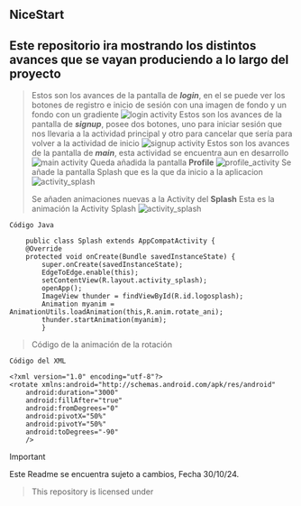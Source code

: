 ## NiceStart

## Este **repositorio** ira mostrando los distintos avances que se vayan produciendo a lo largo del proyecto
>Estos son los avances de la pantalla de ***login***, en el se puede ver los botones de registro e inicio de sesión con una imagen de fondo y un fondo con un gradiente
![login activity](img/login.png)
>Estos son los avances de la pantalla de ***signup***, posee dos botones, uno para iniciar sesión que nos llevaria a la actividad principal y otro para cancelar que sería para volver a la actividad de inicio
![signup activity](img/signup.png)
>Estos son los avances de la pantalla de ***main***, esta actividad se encuentra aun en desarrollo
![main activity](img/main.png)
> Queda añadida la pantalla **Profile**
![profile_activity](img/profile.png)
>Se añade la pantalla Splash que es la que da inicio a la aplicacion
![activity_splash](img/splash.png)
> 
> Se añaden animaciones nuevas a la Activity del **Splash**
>Esta es la animación la Activity Splash
![activity_splash](videos/splash.gif) 
```    
Código Java

    public class Splash extends AppCompatActivity {
    @Override
    protected void onCreate(Bundle savedInstanceState) {
        super.onCreate(savedInstanceState);
        EdgeToEdge.enable(this);
        setContentView(R.layout.activity_splash);
        openApp();
        ImageView thunder = findViewById(R.id.logosplash);
        Animation myanim = AnimationUtils.loadAnimation(this,R.anim.rotate_ani);
        thunder.startAnimation(myanim);
        }
```
>Código de la animación de la rotación
```
Código del XML

<?xml version="1.0" encoding="utf-8"?>
<rotate xmlns:android="http://schemas.android.com/apk/res/android"
    android:duration="3000"
    android:fillAfter="true"
    android:fromDegrees="0"
    android:pivotX="50%"
    android:pivotY="50%"
    android:toDegrees="-90"
    />
```
>[!IMPORTANT]
>
>Este Readme se encuentra sujeto a cambios, Fecha 30/10/24.

>This repository is licensed under